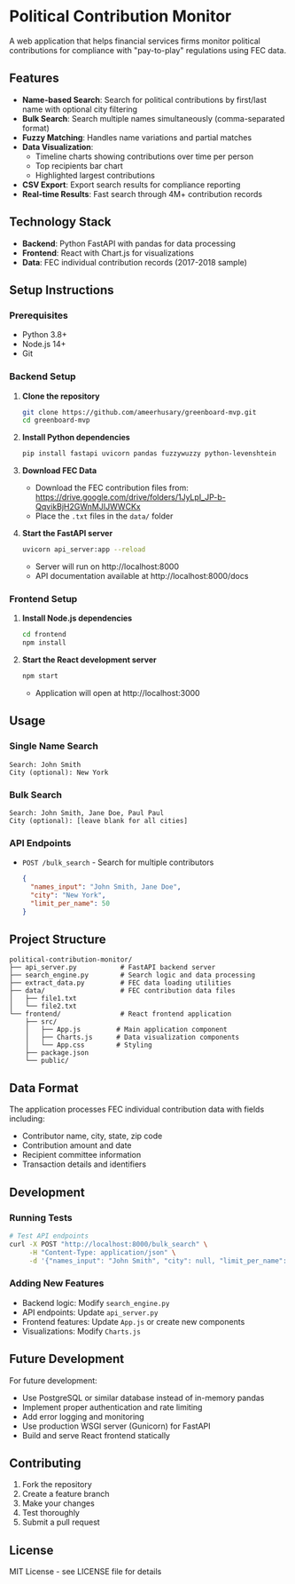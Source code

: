 # Political Contribution Monitor

A web application that helps financial services firms monitor political contributions for compliance with "pay-to-play" regulations using FEC data.

## Features

- **Name-based Search**: Search for political contributions by first/last name with optional city filtering
- **Bulk Search**: Search multiple names simultaneously (comma-separated format)
- **Fuzzy Matching**: Handles name variations and partial matches
- **Data Visualization**: 
  - Timeline charts showing contributions over time per person
  - Top recipients bar chart
  - Highlighted largest contributions
- **CSV Export**: Export search results for compliance reporting
- **Real-time Results**: Fast search through 4M+ contribution records

## Technology Stack

- **Backend**: Python FastAPI with pandas for data processing
- **Frontend**: React with Chart.js for visualizations
- **Data**: FEC individual contribution records (2017-2018 sample)

## Setup Instructions

### Prerequisites

- Python 3.8+
- Node.js 14+
- Git

### Backend Setup

1. **Clone the repository**
   ```bash
   git clone https://github.com/ameerhusary/greenboard-mvp.git
   cd greenboard-mvp
   ```

2. **Install Python dependencies**
   ```bash
   pip install fastapi uvicorn pandas fuzzywuzzy python-levenshtein
   ```

3. **Download FEC Data**
   - Download the FEC contribution files from: https://drive.google.com/drive/folders/1JyLpI_JP-b-QqvikBjH2GWnMJIJWWCKx
   - Place the `.txt` files in the `data/` folder

4. **Start the FastAPI server**
   ```bash
   uvicorn api_server:app --reload
   ```
   - Server will run on http://localhost:8000
   - API documentation available at http://localhost:8000/docs

### Frontend Setup

1. **Install Node.js dependencies**
   ```bash
   cd frontend
   npm install
   ```

2. **Start the React development server**
   ```bash
   npm start
   ```
   - Application will open at http://localhost:3000

## Usage

### Single Name Search
```
Search: John Smith
City (optional): New York
```

### Bulk Search
```
Search: John Smith, Jane Doe, Paul Paul
City (optional): [leave blank for all cities]
```

### API Endpoints

- `POST /bulk_search` - Search for multiple contributors
  ```json
  {
    "names_input": "John Smith, Jane Doe",
    "city": "New York",
    "limit_per_name": 50
  }
  ```

## Project Structure

```
political-contribution-monitor/
├── api_server.py           # FastAPI backend server
├── search_engine.py        # Search logic and data processing
├── extract_data.py         # FEC data loading utilities
├── data/                   # FEC contribution data files
│   ├── file1.txt
│   └── file2.txt
└── frontend/               # React frontend application
    ├── src/
    │   ├── App.js         # Main application component
    │   ├── Charts.js      # Data visualization components
    │   └── App.css        # Styling
    ├── package.json
    └── public/
```

## Data Format

The application processes FEC individual contribution data with fields including:
- Contributor name, city, state, zip code
- Contribution amount and date
- Recipient committee information
- Transaction details and identifiers

## Development

### Running Tests
```bash
# Test API endpoints
curl -X POST "http://localhost:8000/bulk_search" \
     -H "Content-Type: application/json" \
     -d '{"names_input": "John Smith", "city": null, "limit_per_name": 10}'
```

### Adding New Features
- Backend logic: Modify `search_engine.py`
- API endpoints: Update `api_server.py`
- Frontend features: Update `App.js` or create new components
- Visualizations: Modify `Charts.js`

## Future Development

For future development:
- Use PostgreSQL or similar database instead of in-memory pandas
- Implement proper authentication and rate limiting
- Add error logging and monitoring
- Use production WSGI server (Gunicorn) for FastAPI
- Build and serve React frontend statically

## Contributing

1. Fork the repository
2. Create a feature branch
3. Make your changes
4. Test thoroughly
5. Submit a pull request

## License

MIT License - see LICENSE file for details